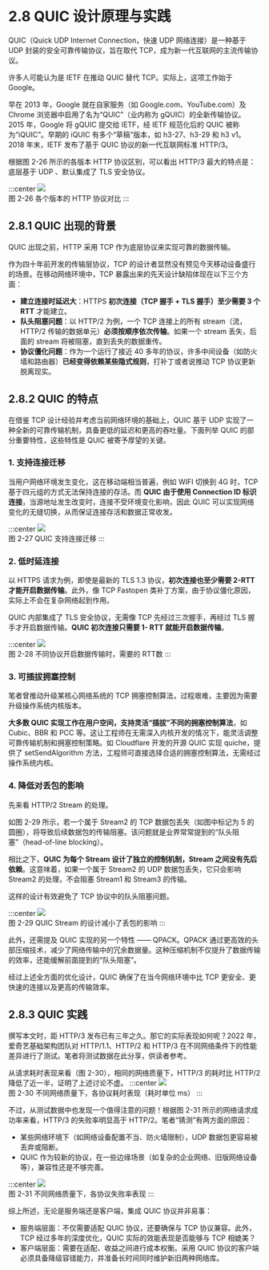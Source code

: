 # 2.8 QUIC 设计原理与实践

QUIC（Quick UDP Internet Connection，快速 UDP 网络连接）是一种基于 UDP 封装的安全可靠传输协议，旨在取代 TCP，成为新一代互联网的主流传输协议。

许多人可能认为是 IETF 在推动 QUIC 替代 TCP。实际上，这项工作始于 Google。

早在 2013 年，Google 就在自家服务（如 Google.com、YouTube.com）及 Chrome 浏览器中启用了名为“QUIC”（业内称为 gQUIC）的全新传输协议。2015 年，Google 将 gQUIC 提交给 IETF，经 IETF 规范化后的 QUIC 被称为“iQUIC”。早期的 iQUIC 有多个“草稿”版本，如 h3-27、h3-29 和 h3 v1。2018 年末，IETF 发布了基于 QUIC 协议的新一代互联网标准 HTTP/3。

根据图 2-26 所示的各版本 HTTP 协议区别，可以看出 HTTP/3 最大的特点是：底层基于 UDP 、默认集成了 TLS 安全协议。

:::center
  ![](../assets/http-quic.png)<br/>
 图 2-26 各个版本的 HTTP 协议对比
:::

## 2.8.1 QUIC 出现的背景

QUIC 出现之前，HTTP 采用 TCP 作为底层协议来实现可靠的数据传输。

作为四十年前开发的传输层协议，TCP 的设计者显然没有预见今天移动设备盛行的场景。在移动网络环境中，TCP 暴露出来的先天设计缺陷体现在以下三个方面：

- **建立连接时延迟大**：HTTPS **初次连接（TCP 握手 + TLS 握手）至少需要 3 个 RTT** 才能建立。
- **队头阻塞问题**：以 HTTP/2 为例，一个 TCP 连接上的所有 stream（流，HTTP/2 传输的数据单元）**必须按顺序依次传输**。如果一个 stream 丢失，后面的 stream 将被阻塞，直到丢失的数据重传。
- **协议僵化问题**：作为一个运行了接近 40 多年的协议，许多中间设备（如防火墙和路由器）**已经变得依赖某些隐式规则**，打补丁或者说推动 TCP 协议更新脱离现实。

## 2.8.2 QUIC 的特点

在借鉴 TCP 设计经验并考虑当前网络环境的基础上，QUIC 基于 UDP 实现了一种全新的可靠传输机制，具备更低的延迟和更高的吞吐量。下面列举 QUIC 的部分重要特性，这些特性是 QUIC 被寄予厚望的关键。

### 1. 支持连接迁移

当用户网络环境发生变化，这在移动端相当普遍，例如 WIFI 切换到 4G 时，TCP 基于四元组的方式无法保持连接的存活。而 **QUIC 由于使用 Connection ID 标识连接**，当源地址发生改变时，连接不受环境变化影响，因此 QUIC 可以实现网络变化的无缝切换，从而保证连接存活和数据正常收发。

:::center
  ![](../assets/quic-connection.png)<br/>
 图 2-27 QUIC 支持连接迁移
:::

### 2. 低时延连接

以 HTTPS 请求为例，即使是最新的 TLS 1.3 协议，**初次连接也至少需要 2-RTT 才能开启数据传输**。此外，像 TCP Fastopen 类补丁方案，由于协议僵化原因，实际上不会在复杂网络起到作用。

QUIC 内部集成了 TLS 安全协议，无需像 TCP 先经过三次握手，再经过 TLS 握手才开启数据传输。**QUIC 初次连接只需要 1- RTT 就能开启数据传输**。

:::center
  ![](../assets/quic-handshake.png)<br/>
 图 2-28 不同协议开启数据传输时，需要的 RTT数
:::

### 3. 可插拔拥塞控制

笔者曾推动升级某核心网络系统的 TCP 拥塞控制算法，过程艰难，主要因为需要升级操作系统内核版本。

**大多数 QUIC 实现工作在用户空间，支持灵活“插拔”不同的拥塞控制算法**，如 Cubic、BBR 和 PCC 等。这让工程师在无需深入内核开发的情况下，能灵活调整可靠传输机制和拥塞控制策略。如 Cloudflare 开发的开源 QUIC 实现 quiche，提供了 setSendAlgorithm 方法，工程师可直接选择合适的拥塞控制算法，无需经过操作系统内核。

### 4. 降低对丢包的影响

先来看 HTTP/2 Stream 的处理。

如图 2-29 所示，若一个属于 Stream2 的 TCP 数据包丢失（如图中标记为 5 的圆圈），将导致后续数据包的传输阻塞。该问题就是业界常常提到的“队头阻塞”（head-of-line blocking）。

相比之下，**QUIC 为每个 Stream 设计了独立的控制机制，Stream 之间没有先后依赖**。这意味着，如果一个属于 Stream2 的 UDP 数据包丢失，它只会影响 Stream2 的处理，不会阻塞 Stream1 和 Stream3 的传输。

这样的设计有效避免了 TCP 协议中的队头阻塞问题。

:::center
  ![](../assets/quic-head-block.png)<br/>
 图 2-29 QUIC Stream 的设计减小了丢包的影响
:::

此外，还需提及 QUIC 实现的另一个特性 —— QPACK。QPACK 通过更高效的头部压缩技术，减少了网络传输中的冗余数据量。这种压缩机制不仅提升了数据传输的效率，还能缓解前面提到的“队头阻塞”。

经过上述全方面的优化设计，QUIC 确保了在当今网络环境中比 TCP 更安全、更快速的连接以及更高的传输效率。

## 2.8.3 QUIC 实践

撰写本文时，距 HTTP/3 发布已有三年之久。那它的实际表现如何呢？2022 年，爱奇艺基础架构团队对 HTTP/1.1、HTTP/2 和 HTTP/3 在不同网络条件下的性能差异进行了测试。笔者将测试数据在此分享，供读者参考。

从请求耗时表现来看（图 2-30），相同的网络质量下，HTTP/3 的耗时比 HTTP/2 降低了近一半，证明了上述讨论不虚。
:::center
  ![](../assets/quic-1.png)<br/>
 图 2-30 不同网络质量下，各协议耗时表现（耗时单位 ms）
:::

不过，从测试数据中也发现一个值得注意的问题！根据图 2-31 所示的网络请求成功率来看，HTTP/3 的失败率明显高于 HTTP/2。笔者“猜测”有两方面的原因：
- 某些网络环境下（如网络设备配置不当、防火墙限制），UDP 数据包更容易被丢弃或阻断。
- QUIC 作为较新的协议，在一些边缘场景（如复杂的企业网络、旧版网络设备等），兼容性还是不够完善。

:::center
  ![](../assets/quic-3.png)<br/>
 图 2-31 不同网络质量下，各协议失败率表现
:::

综上所述，无论是服务端还是客户端，集成 QUIC 协议并非易事：

- 服务端层面：不仅需要适配 QUIC 协议，还要确保与 TCP 协议兼容。此外，TCP 经过多年的深度优化，QUIC 实际的效能表现是否能够与 TCP 相媲美？
- 客户端层面：需要在适配、收益之间进行成本权衡。采用 QUIC 协议的客户端必须具备降级容错能力，并准备长时间同时维护新旧两种网络库。
